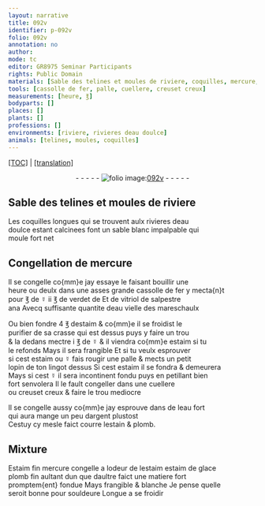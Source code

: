 ```yaml
---
layout: narrative
title: 092v
identifier: p-092v
folio: 092v
annotation: no
author:
mode: tc
editor: GR8975 Seminar Participants
rights: Public Domain
materials: [Sable des telines et moules de riviere, coquilles, mercure, fer, ☿, verdet, vitriol de salpestre ana, eau vielle des mareschaulx, estaim, crasse, eau fort, argent, estain, plomb, Estaim fin, estaim de glace, plomb fin, souldeure]
tools: [cassolle de fer, palle, cuellere, creuset creux]
measurements: [heure, ℥]
bodyparts: []
places: []
plants: []
professions: []
environments: [riviere, rivieres deau doulce]
animals: [telines, moules, coquilles]
---
```


<p><a href="{{ site.baseurl }}/diplomatic/">[TOC]</a> | <a href="{{ site.baseurl }}/_texts/p-092v_tl.md/">[translation]</a></p><div class="folio" align="center">- - - - - <a href="http://gallica.bnf.fr/ark:/12148/btv1b10500001g/f190.image" target="_blank"><img src="https://cu-mkp.github.io/2017-workshop-edition/assets/photo-icon.png" alt="folio image: " style="display:inline-block; margin-bottom:-3px;"/>092v</a> - - - - - </div>  
  

## <span class="m">Sable des <span class="al">telines</span> et <span class="al">moules</span> de <span class="env">riviere</span></span>

 
Les <span class="al"><span class="m">coquilles</span></span> longues qui se trouvent aulx <span class="env">rivieres deau<br/> doulce</span> estant calcinees font un sable blanc impalpable qui<br/> moule fort net
 
 
  

## Congellation de <span class="m">mercure</span>

 
Il se congelle co{mm}e jay essaye le faisant bouillir une<br/> <span class="ms"><span class="tmp">heure</span></span> ou deulx dans une asses grande <span class="tl">cassolle de <span class="m">fer</span></span> y mecta{n}t<br/> pour <span class="ms">℥</span> de <span class="m">☿</span> ii <span class="ms">℥</span> de <span class="m">verdet</span> <span class="del">de</span> Et de <span class="m">vitriol de salpestre<br/> ana</span> Avecq suffisante quantite d<span class="m">eau vielle des mareschaulx</span>
 
Ou bien fondre 4 <span class="ms">℥</span> d<span class="m">estaim</span> & co{mm}e il se froidist le<br/> purifier de sa <span class="m">crasse</span> qui est dessus puys y faire un trou<br/> & la dedans mectre i <span class="ms">℥</span> de <span class="m">☿</span> & il viendra co{mm}e <span class="m">estaim</span> si tu<br/> le refonds Mays il sera frangible Et si tu veulx esprouver<br/> si cest <span class="m">estaim</span> ou <span class="m">☿</span> fais rougir une <span class="tl">palle</span> & mects un petit<br/> lopin de ton lingot dessus Si cest <span class="m">estaim</span> il se fondra & demeurera<br/> Mays si cest <span class="m">☿</span> il sera incontinent fondu puys en petillant bien<br/> fort senvolera Il le fault congeller dans une <span class="tl">cuellere</span><br/> ou <span class="tl">creuset creux</span> & faire le trou mediocre
 
Il se congelle aussy co{mm}e jay esprouve dans de l<span class="m">eau fort</span><br/> qui aura mange un peu d<span class="m">argent</span> plustost<br/> Cestuy cy mesle faict courre l<span class="m">estain</span> & <span class="m">plomb</span>.
 
 
  

## Mixture

 
<span class="m">Estaim fin</span> <span class="m">mercure</span> congelle a lodeur de l<span class="m">estaim</span> <span class="m">estaim de glace</span><br/> <span class="m">plomb fin</span> aultant dun que daultre faict une matiere fort<br/> promptem{ent} fondue Mays frangible & blanche Je pense quelle<br/> seroit bonne pour <span class="m">souldeure</span> Longue a se froidir
 
